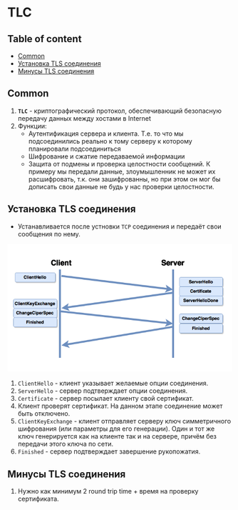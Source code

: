 # TLC

## Table of content
- [Common](#common)
- [Установка TLS соединения](#установка-tls-соединения)
- [Минусы TLS соединения](#минусы-tls-соединения)

## Common
1. **`TLC`** - криптографический протокол, обеспечивающий безопасную передачу данных между хостами в Internet
1. Функции:
    * Аутентификация сервера и клиента. Т.е. то что мы подсоединились реально к тому серверу к которому планировали подсоединиться
    * Шифрование и сжатие передаваемой информации
    * Защита от подмены и проверка целостности сообщений. К примеру мы передали данные, злоумышленник не может их расшифровать, т.к. они зашифрованны, но при этом он мог бы дописать свои данные не будь у нас проверки целостности.

## Установка TLS соединения
* Устанавливается после устновки `TCP` соединения и передаёт свои сообщения по нему.

![TLS handshake](../images/tls-handshake.png)

1. `ClientHello` - клиент указывает желаемые опции соединения.
1. `ServerHello` - сервер подтверждает опции соединения.
1. `Certificate` - сервер посылает клиенту свой сертификат.
1. Клиент проверят сертификат. На данном этапе соединение может быть отключено.
1. `ClientKeyExchange` - клиент отправляет серверу ключ симметричного шифрования (или параметры для его генерации). Один и тот же ключ генерируется как на клиенте так и на сервере, причём без передачи этого ключа по сети.
1. `Finished` - сервер подтверждает завершение рукопожатия.

## Минусы TLS соединения
1. Нужно как минимум 2 round trip time + время на проверку сертификата.

